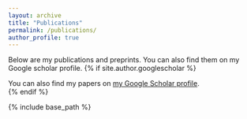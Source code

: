 ```yaml
---
layout: archive
title: "Publications"
permalink: /publications/
author_profile: true
---
```

Below are my publications and preprints. You can also find them on my Google scholar profile.
{% if site.author.googlescholar %}
  <div class="wordwrap">You can also find my papers on <a href="https://scholar.google.com/citations?user=Uph8rcwAAAAJ&hl=en&oi=ao">my Google Scholar profile</a>.</div>
{% endif %}

{% include base_path %}


[//]: # ({% for post in site.publications reversed %})

[//]: # ()
[//]: # (  {% include archive-single.html %})

[//]: # ()
[//]: # ({% endfor %})

